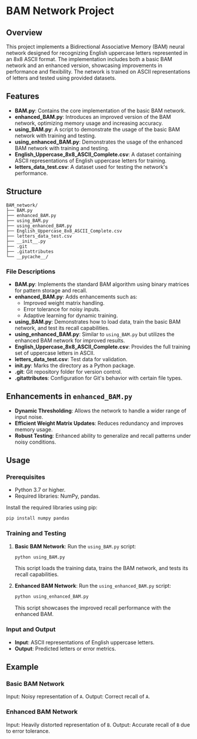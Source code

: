 # BAM Network Project

## Overview
This project implements a Bidirectional Associative Memory (BAM) neural network designed for recognizing English uppercase letters represented in an 8x8 ASCII format. The implementation includes both a basic BAM network and an enhanced version, showcasing improvements in performance and flexibility. The network is trained on ASCII representations of letters and tested using provided datasets.

## Features
- **BAM.py**: Contains the core implementation of the basic BAM network.
- **enhanced_BAM.py**: Introduces an improved version of the BAM network, optimizing memory usage and increasing accuracy.
- **using_BAM.py**: A script to demonstrate the usage of the basic BAM network with training and testing.
- **using_enhanced_BAM.py**: Demonstrates the usage of the enhanced BAM network with training and testing.
- **English_Uppercase_8x8_ASCII_Complete.csv**: A dataset containing ASCII representations of English uppercase letters for training.
- **letters_data_test.csv**: A dataset used for testing the network's performance.

## Structure
```
BAM_network/
├── BAM.py
├── enhanced_BAM.py
├── using_BAM.py
├── using_enhanced_BAM.py
├── English_Uppercase_8x8_ASCII_Complete.csv
├── letters_data_test.csv
├── __init__.py
├── .git
├── .gitattributes
└── __pycache__/
```

### File Descriptions
- **BAM.py**: Implements the standard BAM algorithm using binary matrices for pattern storage and recall.
- **enhanced_BAM.py**: Adds enhancements such as:
  - Improved weight matrix handling.
  - Error tolerance for noisy inputs.
  - Adaptive learning for dynamic training.
- **using_BAM.py**: Demonstrates how to load data, train the basic BAM network, and test its recall capabilities.
- **using_enhanced_BAM.py**: Similar to `using_BAM.py` but utilizes the enhanced BAM network for improved results.
- **English_Uppercase_8x8_ASCII_Complete.csv**: Provides the full training set of uppercase letters in ASCII.
- **letters_data_test.csv**: Test data for validation.
- **__init__.py**: Marks the directory as a Python package.
- **.git**: Git repository folder for version control.
- **.gitattributes**: Configuration for Git's behavior with certain file types.

## Enhancements in `enhanced_BAM.py`
- **Dynamic Thresholding**: Allows the network to handle a wider range of input noise.
- **Efficient Weight Matrix Updates**: Reduces redundancy and improves memory usage.
- **Robust Testing**: Enhanced ability to generalize and recall patterns under noisy conditions.

## Usage
### Prerequisites
- Python 3.7 or higher.
- Required libraries: NumPy, pandas.

Install the required libraries using pip:
```bash
pip install numpy pandas
```

### Training and Testing
1. **Basic BAM Network**:
   Run the `using_BAM.py` script:
   ```bash
   python using_BAM.py
   ```
   This script loads the training data, trains the BAM network, and tests its recall capabilities.

2. **Enhanced BAM Network**:
   Run the `using_enhanced_BAM.py` script:
   ```bash
   python using_enhanced_BAM.py
   ```
   This script showcases the improved recall performance with the enhanced BAM.

### Input and Output
- **Input**: ASCII representations of English uppercase letters.
- **Output**: Predicted letters or error metrics.

## Example
### Basic BAM Network
Input: Noisy representation of `A`.
Output: Correct recall of `A`.

### Enhanced BAM Network
Input: Heavily distorted representation of `B`.
Output: Accurate recall of `B` due to error tolerance.
